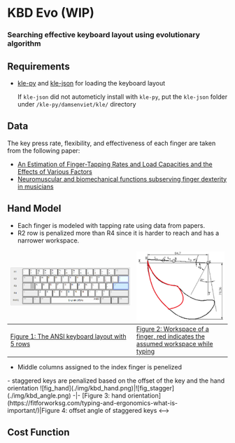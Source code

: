 # KBD Evo (WIP)

### Searching effective keyboard layout using evolutionary algorithm

## Requirements

- [kle-py](https://github.com/DamSenViet/kle-py) and [kle-json](https://github.com/DamSenViet/kle-json) for loading the keyboard layout

    If `kle-json` did not autometicly install with `kle-py`, put the `kle-json` folder under `/kle-py/damsenviet/kle/` directory

## Data
The key press rate, flexibility, and effectiveness of each finger are taken from the following paper:
- [An Estimation of Finger-Tapping Rates and Load Capacities and the Effects of Various Factors](http://dx.doi.org/10.1177/0018720814563976)
- [Neuromuscular and biomechanical functions subserving finger dexterity in musicians](https://doi.org/10.1038%2Fs41598-019-48718-9)

## Hand Model

- Each finger is modeled with tapping rate using data from papers.
- R2 row is penalized more than R4 since it is harder to reach and has a narrower workspace.

<style> td, th {border: none!important;}</style>

![fig_kbd](./img/kbd_row.png)|![fig_finger_ws](./img/finger_ws.png)
-|-
[Figure 1: The ANSI keyboard layout with 5 rows](https://www.farah.cl/Keyboardery/Why-Do-Keycap-Sets-have-so-many-Copies-of-the-Backslash-Pipe-Key/)|[Figure 2: Workspace of a finger, red indicates the assumed workspace while typing](https://www.farah.cl/Keyboardery/Why-Do-Keycap-Sets-have-so-many-Copies-of-the-Backslash-Pipe-Key/)

- Middle columns assigned to the index finger is penelized
<!-->
- staggered keys are penalized based on the offset of the key and the hand orientation

![fig_hand](./img/kbd_hand.png)|![fig_stagger](./img/kbd_angle.png)
-|-
[Figure 3: hand orientation](https://fitforworksg.com/typing-and-ergonomics-what-is-important/)|Figure 4: offset angle of staggered keys
<-->

## Cost Function
